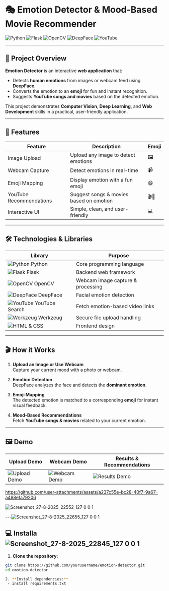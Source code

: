 # 🎭 Emotion Detector & Mood-Based Movie Recommender  

![Python](https://img.shields.io/badge/Python-3.10-blue?logo=python&logoColor=white) 
![Flask](https://img.shields.io/badge/Flask-2.3-green?logo=flask&logoColor=white) 
![OpenCV](https://img.shields.io/badge/OpenCV-4.8-orange?logo=opencv&logoColor=white) 
![DeepFace](https://img.shields.io/badge/DeepFace-1.0-purple) 
![YouTube](https://img.shields.io/badge/YouTube-FF0000?logo=youtube&logoColor=white)  

---

## 🚀 Project Overview  
**Emotion Detector** is an interactive **web application** that:  

- Detects **human emotions** from images or webcam feed using **DeepFace**.  
- Converts the emotion to an **emoji** for fun and instant recognition.  
- Suggests **YouTube songs and movies** based on the detected emotion.  

This project demonstrates **Computer Vision**, **Deep Learning**, and **Web Development** skills in a practical, user-friendly application.  

---

## 🌟 Features  

| Feature | Description | Emoji |
|---------|------------|-------|
| Image Upload | Upload any image to detect emotions | 🖼️ |
| Webcam Capture | Detect emotions in real-time | 📹 |
| Emoji Mapping | Display emotion with a fun emoji | 😄 |
| YouTube Recommendations | Suggest songs & movies based on emotion | 🎬🎵 |
| Interactive UI | Simple, clean, and user-friendly | 💻 |

---

## 🛠️ Technologies & Libraries  

| Library | Purpose |
|---------|---------|
| ![Python](https://img.shields.io/badge/Python-3.10-blue?logo=python&logoColor=white) Python | Core programming language |
| ![Flask](https://img.shields.io/badge/Flask-2.3-green?logo=flask&logoColor=white) Flask | Backend web framework |
| ![OpenCV](https://img.shields.io/badge/OpenCV-4.8-orange?logo=opencv&logoColor=white) OpenCV | Webcam image capture & processing |
| ![DeepFace](https://img.shields.io/badge/DeepFace-1.0-purple) DeepFace | Facial emotion detection |
| ![YouTube](https://img.shields.io/badge/YouTube-FF0000?logo=youtube&logoColor=white) YouTube Search | Fetch emotion-based video links |
| ![Werkzeug](https://img.shields.io/badge/Werkzeug-1.0-orange) Werkzeug | Secure file upload handling |
| ![HTML](https://img.shields.io/badge/HTML5-E34F26?logo=html5&logoColor=white) & CSS | Frontend design |

---

## 🎬 How it Works  

1. **Upload an Image or Use Webcam**  
   Capture your current mood with a photo or webcam.  

2. **Emotion Detection**  
   DeepFace analyzes the face and detects the **dominant emotion**.  





3. **Emoji Mapping**  
   The detected emotion is matched to a corresponding **emoji** for instant visual feedback.  

4. **Mood-Based Recommendations**  
   Fetch **YouTube songs & movies** related to your current emotion.  

---

## 🖼️ Demo  

| Upload Demo | Webcam Demo | Results & Recommendations |
|------------|------------|--------------------------|
| ![Upload Demo](https://user-images.githubusercontent.com/yourusername/demo-upload.gif) | ![Webcam Demo](https://user-images.githubusercontent.com/yourusername/demo-webcam.gif) | ![Results Demo](https://user-images.githubusercontent.com/yourusername/demo-result.gif) |

 https://github.com/user-attachments/assets/a237c55e-bc28-40f7-9a67-a488efa79206

 
![Screenshot_27-8-2025_22552_127 0 0 1](https://github.com/user-attachments/assets/5fa0b544-750d-4918-8749-2963a8726ec7)



---![Screenshot_27-8-2025_22655_127 0 0 1](https://github.com/user-attachments/assets/fd8f8955-2820-4f68-a1ee-ebc6c54a6238)




## 💻 Installa![Screenshot_27-8-2025_22845_127 0 0 1](https://github.com/user-attachments/assets/b5b6a45c-0774-490a-9dd3-231adf37490d)


1. **Clone the repository:**  
```bash
git clone https://github.com/yourusername/emotion-detector.git
cd emotion-detector

2. **Install dependencies:**
 - install requirements.txt

